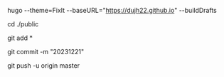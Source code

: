 hugo --theme=FixIt --baseURL="https://dujh22.github.io" --buildDrafts

cd ./public

git add *

git commit -m "20231221"

git push -u origin master

